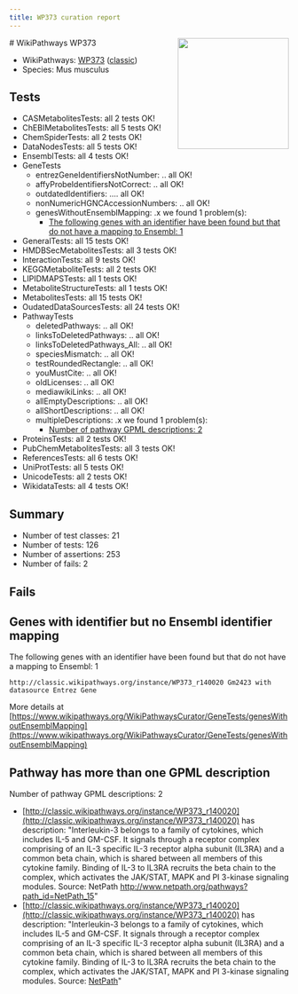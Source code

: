 ```yaml
---
title: WP373 curation report
---
```


<img style="float: right; width: 200px" src="https://upload.wikimedia.org/wikipedia/commons/thumb/8/83/Wplogo_with_text_500.png/640px-Wplogo_with_text_500.png" />
# WikiPathways WP373

* WikiPathways: [WP373](https://wikipathways.org/pathways/WP373) ([classic](https://classic.wikipathways.org/instance/WP373))
* Species: Mus musculus
## Tests
* CASMetabolitesTests: all 2 tests OK!
* ChEBIMetabolitesTests: all 5 tests OK!
* ChemSpiderTests: all 2 tests OK!
* DataNodesTests: all 5 tests OK!
* EnsemblTests: all 4 tests OK!
* GeneTests
    * entrezGeneIdentifiersNotNumber: .. all OK!
    * affyProbeIdentifiersNotCorrect: .. all OK!
    * outdatedIdentifiers: .... all OK!
    * nonNumericHGNCAccessionNumbers: .. all OK!
    * genesWithoutEnsemblMapping: .x we found 1 problem(s):
        * [The following genes with an identifier have been found but that do not have a mapping to Ensembl: 1](#40286d83)
* GeneralTests: all 15 tests OK!
* HMDBSecMetabolitesTests: all 3 tests OK!
* InteractionTests: all 9 tests OK!
* KEGGMetaboliteTests: all 2 tests OK!
* LIPIDMAPSTests: all 1 tests OK!
* MetaboliteStructureTests: all 1 tests OK!
* MetabolitesTests: all 15 tests OK!
* OudatedDataSourcesTests: all 24 tests OK!
* PathwayTests
    * deletedPathways: .. all OK!
    * linksToDeletedPathways: .. all OK!
    * linksToDeletedPathways_All: .. all OK!
    * speciesMismatch: .. all OK!
    * testRoundedRectangle: .. all OK!
    * youMustCite: .. all OK!
    * oldLicenses: .. all OK!
    * mediawikiLinks: .. all OK!
    * allEmptyDescriptions: .. all OK!
    * allShortDescriptions: .. all OK!
    * multipleDescriptions: .x we found 1 problem(s):
        * [Number of pathway GPML descriptions: 2](#bfb47723)
* ProteinsTests: all 2 tests OK!
* PubChemMetabolitesTests: all 3 tests OK!
* ReferencesTests: all 6 tests OK!
* UniProtTests: all 5 tests OK!
* UnicodeTests: all 2 tests OK!
* WikidataTests: all 4 tests OK!


## Summary

* Number of test classes: 21
* Number of tests: 126
* Number of assertions: 253
* Number of fails: 2

## Fails

<a name="40286d83" />

## Genes with identifier but no Ensembl identifier mapping

The following genes with an identifier have been found but that do not have a mapping to Ensembl: 1
```
http://classic.wikipathways.org/instance/WP373_r140020 Gm2423 with datasource Entrez Gene
```

More details at [https://www.wikipathways.org/WikiPathwaysCurator/GeneTests/genesWithoutEnsemblMapping](https://www.wikipathways.org/WikiPathwaysCurator/GeneTests/genesWithoutEnsemblMapping)

<a name="bfb47723" />

## Pathway has more than one GPML description

Number of pathway GPML descriptions: 2

* [http://classic.wikipathways.org/instance/WP373_r140020](http://classic.wikipathways.org/instance/WP373_r140020) has description: "Interleukin-3 belongs to a family of cytokines, which includes IL-5 and GM-CSF. It signals through a receptor complex comprising of an IL-3 specific IL-3 receptor alpha subunit (IL3RA) and a common beta chain, which is shared between all members of this cytokine family. Binding of IL-3 to IL3RA recruits the beta chain to the complex, which activates the JAK/STAT, MAPK and PI 3-kinase signaling modules.  Source: NetPath http://www.netpath.org/pathways?path_id=NetPath_15"
* [http://classic.wikipathways.org/instance/WP373_r140020](http://classic.wikipathways.org/instance/WP373_r140020) has description: "Interleukin-3 belongs to a family of cytokines, which includes IL-5 and GM-CSF. It signals through a receptor complex comprising of an IL-3 specific IL-3 receptor alpha subunit (IL3RA) and a common beta chain, which is shared between all members of this cytokine family. Binding of IL-3 to IL3RA recruits the beta chain to the complex, which activates the JAK/STAT, MAPK and PI 3-kinase signaling modules.  Source: [NetPath](http://www.netpath.org/pathways?path_id=NetPath_15)"


